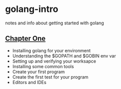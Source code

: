 # golang-intro
notes and info about getting started with golang


## [Chapter One](./chapter-one.md)
 - Installing golang for your environment
 - Understanding the $GOPATH and $GOBIN env var
 - Setting up and verifying your worksapce
 - Installing some common tools
 - Create your first program
 - Create the first test for your program
 - Editors and IDEs